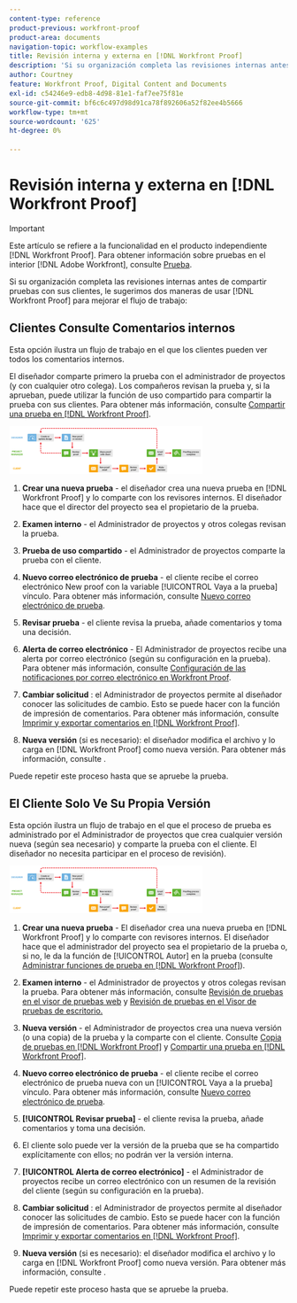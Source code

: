```yaml
---
content-type: reference
product-previous: workfront-proof
product-area: documents
navigation-topic: workflow-examples
title: Revisión interna y externa en [!DNL Workfront Proof]
description: 'Si su organización completa las revisiones internas antes de compartir pruebas con sus clientes, le sugerimos dos maneras de usar [!DNL Workfront Proof] para mejorar el flujo de trabajo: EDIT ME.'
author: Courtney
feature: Workfront Proof, Digital Content and Documents
exl-id: c54246e9-edb8-4d98-81e1-faf7ee75f81e
source-git-commit: bf6c6c497d98d91ca78f892606a52f82ee4b5666
workflow-type: tm+mt
source-wordcount: '625'
ht-degree: 0%

---
```


# Revisión interna y externa en [!DNL Workfront Proof]

>[!IMPORTANT]
>
>Este artículo se refiere a la funcionalidad en el producto independiente [!DNL Workfront Proof]. Para obtener información sobre pruebas en el interior [!DNL Adobe Workfront], consulte [Prueba](../../../review-and-approve-work/proofing/proofing.md).

Si su organización completa las revisiones internas antes de compartir pruebas con sus clientes, le sugerimos dos maneras de usar [!DNL Workfront Proof] para mejorar el flujo de trabajo:

## Clientes Consulte Comentarios internos

Esta opción ilustra un flujo de trabajo en el que los clientes pueden ver todos los comentarios internos.

El diseñador comparte primero la prueba con el administrador de proyectos (y con cualquier otro colega). Los compañeros revisan la prueba y, si la aprueban, puede utilizar la función de uso compartido para compartir la prueba con sus clientes. Para obtener más información, consulte [Compartir una prueba en [!DNL Workfront Proof]](../../../workfront-proof/wp-work-proofsfiles/share-proofs-and-files/share-proof.md).

![internal_external_-_option_A.png](assets/internal-external---option-a-350x86.png)

1. **Crear una nueva prueba** - el diseñador crea una nueva prueba en [!DNL Workfront Proof] y lo comparte con los revisores internos. El diseñador hace que el director del proyecto sea el propietario de la prueba.
1. **Examen interno** - el Administrador de proyectos y otros colegas revisan la prueba.
1. **Prueba de uso compartido** - el Administrador de proyectos comparte la prueba con el cliente.
1. **Nuevo correo electrónico de prueba** - el cliente recibe el correo electrónico New proof con la variable [!UICONTROL Vaya a la prueba] vínculo. Para obtener más información, consulte [Nuevo correo electrónico de prueba](../../../workfront-proof/wp-emailsntfctns/proof-notifications-and-reminders/new-proof-email.md).

1. **Revisar prueba** - el cliente revisa la prueba, añade comentarios y toma una decisión.
1. **Alerta de correo electrónico** - El Administrador de proyectos recibe una alerta por correo electrónico (según su configuración en la prueba). Para obtener más información, consulte [Configuración de las notificaciones por correo electrónico en Workfront Proof](../../../workfront-proof/wp-emailsntfctns/email-alerts/config-email-notification-settings-wp.md).

1. **Cambiar solicitud** : el Administrador de proyectos permite al diseñador conocer las solicitudes de cambio. Esto se puede hacer con la función de impresión de comentarios. Para obtener más información, consulte [Imprimir y exportar comentarios en [!DNL Workfront Proof]](../../../workfront-proof/wp-work-proofsfiles/organize-your-work/print-and-export-comments.md).

1. **Nueva versión** (si es necesario): el diseñador modifica el archivo y lo carga en [!DNL Workfront Proof] como nueva versión. Para obtener más información, consulte .

Puede repetir este proceso hasta que se apruebe la prueba.

## El Cliente Solo Ve Su Propia Versión

Esta opción ilustra un flujo de trabajo en el que el proceso de prueba es administrado por el Administrador de proyectos que crea cualquier versión nueva (según sea necesario) y comparte la prueba con el cliente. El diseñador no necesita participar en el proceso de revisión).

![internal_external_-_option_B.png](assets/internal-external---option-b-350x86.png)

1. **Crear una nueva prueba** - El diseñador crea una nueva prueba en [!DNL Workfront Proof] y lo comparte con revisores internos. El diseñador hace que el administrador del proyecto sea el propietario de la prueba o, si no, le da la función de [!UICONTROL Autor] en la prueba (consulte [Administrar funciones de prueba en [!DNL Workfront Proof]](../../../workfront-proof/wp-work-proofsfiles/share-proofs-and-files/manage-proof-roles.md)).

1. **Examen interno** - el Administrador de proyectos y otros colegas revisan la prueba. Para obtener más información, consulte [Revisión de pruebas en el visor de pruebas web](https://support.workfront.com/hc/en-us/sections/115000275214-Reviewing-Proofs-in-the-Web-Proofing-Viewer) y [Revisión de pruebas en el Visor de pruebas de escritorio.](https://support.workfront.com/hc/en-us/sections/360000686434-Reviewing-Proofs-in-the-Desktop-Proofing-Viewer)

1. **Nueva versión** - el Administrador de proyectos crea una nueva versión (o una copia) de la prueba y la comparte con el cliente. Consulte [Copia de pruebas en [!DNL Workfront Proof]](../../../workfront-proof/wp-work-proofsfiles/create-proofs-and-files/copy-proofs.md) y [Compartir una prueba en [!DNL Workfront Proof]](../../../workfront-proof/wp-work-proofsfiles/share-proofs-and-files/share-proof.md).

1. **Nuevo correo electrónico de prueba** - el cliente recibe el correo electrónico de prueba nueva con un [!UICONTROL Vaya a la prueba] vínculo. Para obtener más información, consulte [Nuevo correo electrónico de prueba](../../../workfront-proof/wp-emailsntfctns/proof-notifications-and-reminders/new-proof-email.md).

1. **[!UICONTROL Revisar prueba]** - el cliente revisa la prueba, añade comentarios y toma una decisión.
1. El cliente solo puede ver la versión de la prueba que se ha compartido explícitamente con ellos; no podrán ver la versión interna.
1. **[!UICONTROL Alerta de correo electrónico]** - el Administrador de proyectos recibe un correo electrónico con un resumen de la revisión del cliente (según su configuración en la prueba).
1. **Cambiar solicitud** : el Administrador de proyectos permite al diseñador conocer las solicitudes de cambio. Esto se puede hacer con la función de impresión de comentarios. Para obtener más información, consulte [Imprimir y exportar comentarios en [!DNL Workfront Proof]](../../../workfront-proof/wp-work-proofsfiles/organize-your-work/print-and-export-comments.md).

1. **Nueva versión** (si es necesario): el diseñador modifica el archivo y lo carga en [!DNL Workfront Proof] como nueva versión. Para obtener más información, consulte .

Puede repetir este proceso hasta que se apruebe la prueba.
